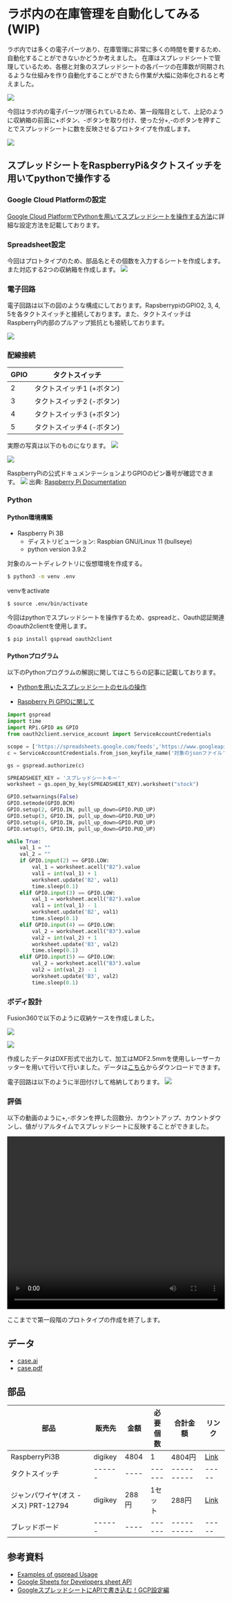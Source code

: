 <head>
  <link href="../css/extra.css" rel="stylesheet"></link>
</head>

# ラボ内の在庫管理を自動化してみる (WIP)

ラボ内では多くの電子パーツあり、在庫管理に非常に多くの時間を要するため、自動化することができないかどうか考えました。
在庫はスプレッドシートで管理しているため、各棚と対象のスプレッドシートの各パーツの在庫数が同期されるような仕組みを作り自動化することができたら作業が大幅に効率化されると考えました。

![](../images/prototype/prototype1/idea_sketch/idea_sketch.jpg#center)

今回はラボ内の電子パーツが限られているため、第一段階目として、上記のように収納箱の前面に+ボタン、-ボタンを取り付け、使った分+,-のボタンを押すことでスプレッドシートに数を反映させるプロトタイプを作成します。

![](../images/prototype/prototype1/idea_sketch/idea_sketch_2.jpg#center)

## スプレッドシートをRaspberryPi&タクトスイッチを用いてpythonで操作する

### Google Cloud Platformの設定

[Google Cloud PlatformでPythonを用いてスプレッドシートを操作する方法](/basic/setting/gcp_spreadsheet.html#google-cloud-platformgcp)に詳細な設定方法を記載しております。

### Spreadsheet設定
今回はプロトタイプのため、部品名とその個数を入力するシートを作成します。また対応する2つの収納箱を作成します。
![](../images/prototype/prototype1/spreadsheet/spreadsheet_1.jpg#center)

### 電子回路

電子回路は以下の図のような構成にしております。RapsberrypiのGPIO2, 3, 4, 5を各タクトスイッチと接続しております。また、タクトスイッチはRaspberryPi内部のプルアップ抵抗とも接続しております。

![](../images/prototype/prototype1/circuit/circuit_1.jpg#center)

### 配線接続
|    GPIO   | タクトスイッチ | 
| --------- | ----------- |
| 2 | タクトスイッチ1 (+ボタン) |
| 3 | タクトスイッチ2 (-ボタン) |
| 4 | タクトスイッチ3 (+ボタン) |
| 5 | タクトスイッチ4 (-ボタン) |

実際の写真は以下のものになります。
![](../images/prototype/prototype1/circuit/circuit_5.jpg#center)

![](../images/prototype/prototype1/circuit/circuit_3.jpg#center)

RaspberryPiの公式ドキュメンテーションよりGPIOのピン番号が確認できます。
![](../images/prototype/prototype1/circuit/circuit_4.jpg#center)
出典: [Raspberry Pi Documentation](https://www.raspberrypi.com/documentation/computers/os.html)

### Python

#### Python環境構築

- Raspberry Pi 3B
    - ディストリビューション: Raspbian GNU/Linux 11 (bullseye)
    - python version 3.9.2

対象のルートディレクトリに仮想環境を作成する。
```bash
$ python3 -m venv .env
```

venvをactivate
```bash
$ source .env/bin/activate
```

今回はpythonでスプレッドシートを操作するため、gspreadと、Oauth認証関連のoauth2clientを使用します。

```bash
$ pip install gspread oauth2client
```

#### Pythonプログラム

以下のPythonプログラムの解説に関してはこちらの記事に記載しております。

- [Pythonを用いたスプレッドシートのセルの操作](/basic/setting/gcp_spreadsheet.html#python#python)

- [Raspberry Pi GPIOに関して](/basic/programming/RaspberryPi/raspberrypi.html#gpio)

```python
import gspread
import time
import RPi.GPIO as GPIO
from oauth2client.service_account import ServiceAccountCredentials

scope = ['https://spreadsheets.google.com/feeds','https://www.googleapis.com/auth/drive']
c = ServiceAccountCredentials.from_json_keyfile_name('対象のjsonファイル', scope)

gs = gspread.authorize(c)

SPREADSHEET_KEY = 'スプレッドシートキー'
worksheet = gs.open_by_key(SPREADSHEET_KEY).worksheet("stock")

GPIO.setwarnings(False)
GPIO.setmode(GPIO.BCM)
GPIO.setup(2, GPIO.IN, pull_up_down=GPIO.PUD_UP)
GPIO.setup(3, GPIO.IN, pull_up_down=GPIO.PUD_UP)
GPIO.setup(4, GPIO.IN, pull_up_down=GPIO.PUD_UP)
GPIO.setup(5, GPIO.IN, pull_up_down=GPIO.PUD_UP)

while True:
    val_1 = ""
    val_2 = ""
    if GPIO.input(2) == GPIO.LOW:
        val_1 = worksheet.acell("B2").value
        val1 = int(val_1) + 1
        worksheet.update('B2', val1)
        time.sleep(0.1)
    elif GPIO.input(3) == GPIO.LOW:
        val_1 = worksheet.acell("B2").value
        val1 = int(val_1) - 1
        worksheet.update('B2', val1)
        time.sleep(0.1)
    elif GPIO.input(4) == GPIO.LOW:
        val_2 = worksheet.acell("B3").value
        val2 = int(val_2) + 1
        worksheet.update('B3', val2)
        time.sleep(0.1)
    elif GPIO.input(5) == GPIO.LOW:
        val_2 = worksheet.acell("B3").value
        val2 = int(val_2) - 1
        worksheet.update('B3', val2)
        time.sleep(0.1)
```


### ボディ設計

Fusion360で以下のように収納ケースを作成しました。

![](../images/prototype/prototype1/fusion360/fusion360_1.jpg#center)

![](../images/prototype/prototype1/fusion360/fusion360_2.jpg#center)

作成したデータはDXF形式で出力して、加工はMDF2.5mmを使用しレーザーカッターを用いて行いて行いました。データは[こちら](../files/prototype1/case.pdf)からダウンロードできます。

電子回路は以下のように半田付けして格納しております。
![](../images/prototype/prototype1/circuit/circuit_2.jpg#center)

### 評価

以下の動画のように+,-ボタンを押した回数分、カウントアップ、カウントダウンし、値がリアルタイムでスプレッドシートに反映することができました。

<video width="100%" height="400px" id="center" controls>
  <source src="../videos/test/project1/prototype_1.mp4" type="video/mp4">
</video>

ここまでで第一段階のプロトタイプの作成を終了します。

## データ
- [case.ai](../files/prototype1/case.ai)
- [case.pdf](../files/prototype1/case.pdf)

## 部品
|    部品    | 販売先 |  金額 | 必要個数 |   合計金額   | リンク |
| --------- | ------ | ---- | ------ | ---------- | ----- |
| RaspberryPi3B | digikey | 4804 | 1 | 4804円 | [Link](https://www.digikey.jp/ja/products/detail/raspberry-pi/RASPBERRY-PI-3/6152799?s=N4IgTCBcDaIIwDYCcAGAtHFW0DkAiIAugL5A&src=raspberrypi) |
| タクトスイッチ | ------ | ---- | ------ | ---------- | ----- |
| ジャンパワイヤ(オス - メス) PRT-12794 | digikey | 288円| 1セット | 288円 | [Link](https://www.digikey.jp/ja/products/detail/sparkfun-electronics/PRT-12794/5993859?utm_adgroup=Jumper%20Wire&utm_source=google&utm_medium=cpc&utm_campaign=Google%20Shopping_Product_Prototyping%2C%20Fabrication%20Products&utm_term=&productid=5993859&gclid=Cj0KCQiA8t2eBhDeARIsAAVEga2WpJF2fZCiK6KCYi6duY9cQ6ShpnppK59_f4vvOBICh0MZELYKF7waAqUkEALw_wcB) |
| ブレッドボード | ------ | ---- | ------ | ---------- | ----- |

## 参考資料
- [Examples of gspread Usage](https://docs.gspread.org/en/latest/user-guide.html)
- [Google Sheets for Developers sheet API](https://developers.google.com/sheets/api)
- [GoogleスプレッドシートにAPIで書き込む！GCP設定編](https://amg-solution.jp/blog/26703)

